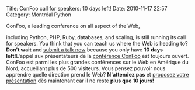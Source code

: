 Title: ConFoo call for speakers: 10 days left!
Date: 2010-11-17 22:57
Category: Montréal Python

<!--:en-->ConFoo, a leading conference on all aspect of the Web,
including Python, PHP, Ruby, databases, and scaling, is still running
its call for speakers. You think that you can teach us where the Web is
heading to? **Don't wait** and [submit a talk now][] because you only
have **10 days left!**<!--:--><!--:fr-->L'appel aux présentateurs de la
[conférence ConFoo][] est toujours ouvert. ConFoo est parmi les plus
grandes conférences sur le Web en Amérique du Nord, accueillant plus de
500 visiteurs. Vous pensez pouvoir nous apprendre quelle direction prend
le Web? **N'attendez pas** et [proposez votre présentation][] dès
maintenant car il ne reste **plus que 10 jours!** <!--:-->

  [submit a talk now]: http://confoo.ca/en/call-for-papers
  [conférence ConFoo]: http://confoo.ca
  [proposez votre présentation]: http://confoo.ca/fr/call-for-papers
